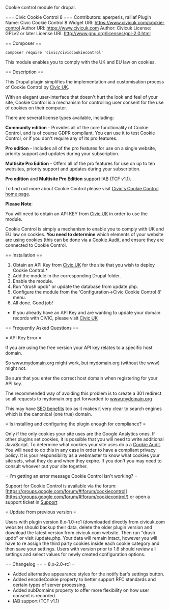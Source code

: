 Cookie control module for drupal.

=== Civic Cookie Control 8 ===
Contributors: aperperis, ralliaf
Plugin Name: Civic Cookie Control 8
Widget URI: https://www.civicuk.com/cookie-control 
Author URI: https://www.civicuk.com
Author: Civicuk
License: GPLv2 or later
License URI: http://www.gnu.org/licenses/gpl-2.0.html

== Composer ==

`composer require 'civic/civiccookiecontrol'`

This module enables you to comply with the UK and EU law on cookies.

== Description ==

This Drupal plugin simplifies the implementation and customisation process of Cookie Control by [Civic UK](https://www.civicuk.com/).

With an elegant user-interface that doesn't hurt the look and feel of your site, Cookie Control is a mechanism for controlling user consent for the use of cookies on their computer.

There are several license types available, including:

**Community edition** - Provides all of the core functionality of Cookie Control, and is of course GDPR compliant. You can use it to test Cookie Control, or if you don't require any of its pro features.

**Pro edition** - Includes all of the pro features for use on a single website, priority support and updates during your subscription. 

**Multisite Pro Edition** - Offers all of the pro features for use on up to ten websites, priority support and updates during your subscription.

**Pro edition** and **Multisite Pro Edition** support IAB (TCF v1.1).

To find out more about Cookie Control please visit [Civic's Cookie Control home page](https://www.civicuk.com/cookie-control).


**Please Note**:

You will need to obtain an API KEY from [Civic UK](https://www.civicuk.com/cookie-control/v8/download) in order to use the module.

Cookie Control is simply a mechanism to enable you to comply with UK and EU law on cookies. **You need to determine** which elements of your website are using cookies (this can be done via a [Cookie Audit](https://www.civicuk.com/cookie-control/deployment#audit), and ensure they are connected to Cookie Control.


== Installation ==

1. Obtain an API Key from [Civic UK](https://www.civicuk.com/cookie-control/v8/download) for the site that you wish to deploy Cookie Control.*
2. Add the module in the corresponding Drupal folder.
3. Enable the module.
4. Run "drush updb" or update the database from update.php.
5. Configure the module from the 'Configuration->Civic Cookie Control 8' menu.
6. All done. Good job!

* If you already have an API Key and are wanting to update your domain records with CIVIC, please visit [Civic UK](https://www.civicuk.com/cookie-control/v8/download)

== Frequently Asked Questions ==

= API Key Error =

If you are using the free version your API key relates to a specific host domain.

So www.mydomain.org might work, but mydomain.org (without the www) might not.

Be sure that you enter the correct host domain when registering for your API key.

The recommended way of avoiding this problem is to create a 301 redirect so all requests to mydomain.org get forwarded to www.mydomain.org

This may have [SEO benefits](http://www.mattcutts.com/blog/seo-advice-url-canonicalization/) too as it makes it very clear to search engines which is the canonical (one true) domain.

= Is installing and configuring the plugin enough for compliance? =

Only if the only cookies your site uses are the Google Analytics ones. 
If other plugins set cookies, it is possible that you will need to write additional JavaScript.
To determine what cookies your site uses do a a [Cookie Audit](https://www.civicuk.com/cookie-control/deployment#audit). You will need to do this in any case in order to have a compliant privacy policy.
It is your responsibility as a webmaster to know what cookies your site sets, what they do and when they expire. If you don't you may need to consult whoever put your site together.

= I'm getting an error message Cookie Control isn't working? =

Support for Cookie Control is available via the forum: [https://groups.google.com/forum/#!forum/cookiecontrol](https://groups.google.com/forum/#!forum/cookiecontrol/) or open a support ticket in [Support](https://www.civicuk.com/support)

= Update from previous version =

Users with plugin version 8.x-1.0-rc1 (downloaded directly from civicuk.com website) should backup their data, 
delete the older plugin version and download the latest version from civicuk.com website. Then run "drush updb" or visit /update.php. 
Your data will remain intact, however you will have to re assign the third party cookies inside each cookie category and then save your settings. Users with version prior to 1.6 should review all settings and select values for newly created configuration options.


== Changelog ==
= 8.x-2.0-rc1 =
* Added alternative appearance styles for the notify bar's settings button.
* Added encodeCookie property to better support RFC standards and certain types of server processing.
* Added subDomains property to offer more flexibility on how user consent is recorded.
* IAB support (TCF v1.1)

